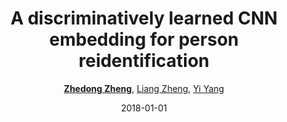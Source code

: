 ---
title: "A discriminatively learned CNN embedding for person reidentification"
collection: publications
permalink: /publication/A-discri2018
date: 2018-01-01
doi: 10.1145/3159171
venue: 'ACM Transactions on Multimedia Computing, Communications, and Applications (TOMM)'
paperurl: 'https://zdzheng.xyz/files/TOMM18.pdf'
code: 'https://github.com/layumi/2016_person_re-ID'
author: '<a href="https://zdzheng.xyz/authors/Zhedong-Zheng"><strong>Zhedong Zheng</strong></a>, <a href="https://zdzheng.xyz/authors/Liang-Zheng">Liang Zheng</a>, <a href="https://zdzheng.xyz/authors/Yi-Yang">Yi Yang</a>'
citation: ' Zhedong Zheng,  Liang Zheng,  Yi Yang, &quot;A discriminatively learned CNN embedding for person reidentification.&quot; ACM Transactions on Multimedia Computing, Communications, and Applications (TOMM), 2018. DOI: 10.1145/3159171'
pub_year: '2018'
bib: >
    @article{zheng2018discriminatively,  
    author = "Zheng, Zhedong and Zheng, Liang and Yang, Yi",  
    doi = "10.1145/3159171",  
    title = "A discriminatively learned CNN embedding for person reidentification",  
    journal = "ACM Transactions on Multimedia Computing, Communications, and Applications (TOMM)",  
    volume = "14",  
    number = "1",  
    pages = "13",  
    year = "2018",  
    publisher = "ACM",  
    code = "https://github.com/layumi/2016\_person\_re-ID",  
    url = "https://zdzheng.xyz/files/TOMM18.pdf"
    }

---